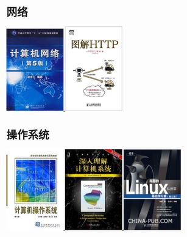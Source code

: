 # 网络

<a href="http:\\www.baidu.com"> <img src="https://github.com/00000H/Test/blob/master/pics/s3296854.jpg" width="150"/> </a> <a href="http:\\www.baidu.com"> <img src="https://github.com/00000H/Test/blob/master/pics/s27283822.jpg" width="150"/> </a>

# 操作系统

<a href="http:\\www.baidu.com"> <img src="https://github.com/00000H/Test/blob/master/pics/s1650904.jpg" width="150"/> </a> <a href="http:\\www.baidu.com"> <img src="https://github.com/00000H/Test/blob/master/pics/s4510534.jpg" width="150"/> </a> <a href="http:\\www.baidu.com"> <img src="https://github.com/00000H/Test/blob/master/pics/s4399937.jpg" width="150"/> </a> 
